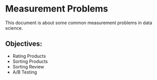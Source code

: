 # Measurement Problems

This document is about some common measurement problems in data science.

## Objectives:
* Rating Products
* Sorting Products
* Sorting Review
* A/B Testing
